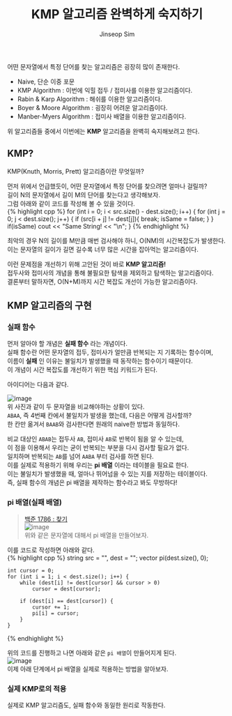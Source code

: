 ﻿---
layout: post
title: "KMP 알고리즘 완벽하게 숙지하기"
categories: Algorithm
tags: [cpp]
author:
  - Jinseop Sim
---
어떤 문자열에서 특정 단어를 찾는 알고리즘은 굉장히 많이 존재한다.  

- Naive, 단순 이중 포문
- KMP Algorithm : 이번에 익힐 접두 / 접미사를 이용한 알고리즘이다.
- Rabin & Karp Algorithm : 해쉬를 이용한 알고리즘이다.
- Boyer & Moore Algorithm : 굉장히 어려운 알고리즘이다.
- Manber-Myers Algorithm : 접미사 배열을 이용한 알고리즘이다.  

위 알고리즘들 중에서 이번에는 __KMP__ 알고리즘을 완벽히 숙지해보려고 한다.  

## KMP?
KMP(Knuth, Morris, Prett) 알고리즘이란 무엇일까?  

먼저 위에서 언급했듯이, 어떤 문자열에서 특정 단어를 찾으려면 얼마나 걸릴까?  
길이 N의 문자열에서 길이 M의 단어를 찾는다고 생각해보자.  
그럼 아래와 같이 코드를 작성해 볼 수 있을 것이다.  
{% highlight cpp %}
for (int i = 0; i < src.size() - dest.size(); i++) {
	for (int j = 0; j < dest.size(); j++) {
		if (src[i + j] != dest[j]){
			break;
      isSame = false;
    }
	}
  if(isSame)
     cout << "Same String! << "\n";
}
{% endhighlight %}  

최악의 경우 N의 길이를 M만큼 매번 검사해야 하니, O(NM)의 시간복잡도가 발생한다.  
이는 문자열의 길이가 길면 길수록 너무 많은 시간을 잡아먹는 알고리즘이다.  

이런 문제점을 개선하기 위해 고안된 것이 바로 __KMP 알고리즘!__  
접두사와 접미사의 개념을 통해 불필요한 탐색을 제외하고 탐색하는 알고리즘이다.  
결론부터 말하자면, O(N+M)까지 시간 복잡도 개선이 가능한 알고리즘이다.  

## KMP 알고리즘의 구현
### 실패 함수
먼저 알아야 할 개념은 __실패 함수__ 라는 개념이다.  
실패 함수란 어떤 문자열의 접두, 접미사가 얼만큼 반복되는 지 기록하는 함수이며,  
이름이 __실패__ 인 이유는 불일치가 발생했을 때 동작하는 함수이기 때문이다.  
이 개념이 시간 복잡도를 개선하기 위한 핵심 키워드가 된다.  

아이디어는 다음과 같다.  

![image](https://github.com/Jinseop-Sim/Jinseop-Sim.github.io/assets/71700079/be040f16-49c9-4688-bfec-e5c1af81693c)  
위 사진과 같이 두 문자열을 비교해야하는 상황이 있다.  
```ABAA```, 즉 4번째 칸에서 불일치가 발생을 했는데, 다음은 어떻게 검사할까?  
한 칸만 옮겨서 ```BAAB```와 검사한다면 원래의 naive한 방법과 동일하다.  

비교 대상인 ```ABAB```는 접두사 ```AB```, 접미사 ```AB```로 반복이 됨을 알 수 있는데,  
이 점을 이용해서 우리는 굳이 반복되는 부분을 다시 검사할 필요가 없다.  
일치하며 반복되는 ```AB```를 넘어 ```AABA``` 부터 검사를 하면 된다.  
이를 실제로 적용하기 위해 우리는 __pi 배열__ 이라는 테이블을 필요료 한다.  
이는 불일치가 발생했을 때, 얼마나 뛰어넘을 수 있는 지를 저장하는 테이블이다.  
즉, 실패 함수의 개념은 pi 배열을 제작하는 함수라고 봐도 무방하다!  

### pi 배열(실패 배열)
> [백준 1786 : 찾기](https://www.acmicpc.net/problem/1786)  
![image](https://github.com/Jinseop-Sim/Jinseop-Sim.github.io/assets/71700079/575c5dde-3868-4f83-bf45-43de18e6dfcb)  
위와 같은 문자열에 대해서 pi 배열을 만들어보자.  

이를 코드로 작성하면 아래와 같다.  
{% highlight cpp %}
string src = "", dest = "";
	vector<int> pi(dest.size(), 0);

	int cursor = 0;
	for (int i = 1; i < dest.size(); i++) {
		while (dest[i] != dest[cursor] && cursor > 0)
			cursor = dest[cursor];
   
		if (dest[i] == dest[cursor]) {
			cursor += 1;
			pi[i] = cursor;
		}
	}
{% endhighlight %}  

위의 코드를 진행하고 나면 아래와 같은 ```pi 배열```이 만들어지게 된다.  
![image](https://github.com/Jinseop-Sim/Jinseop-Sim.github.io/assets/71700079/1662f1f2-5fe0-475c-a776-d4d51d376e99)  
이제 아래 단계에서 pi 배열을 실제로 적용하는 방법을 알아보자.  

### 실제 KMP로의 적용
실제로 KMP 알고리즘도, 실패 함수와 동일한 원리로 작동한다.  
